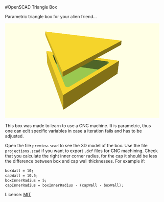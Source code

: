 #OpenSCAD Triangle Box

Parametric triangle box for your alien friend...

![Preview](preview.png)

This box was made to learn to use a CNC machine. It is parametric, thus one can edit specific variables in case a iteration fails and has to be adjusted. 

Open the file `preview.scad` to see the 3D model of the box. Use the file `projections.scad` if you want to export `.dxf` files for CNC machining. Check that you calculate the right inner corner radius, for the cap it should be less the difference between box and cap wall thicknesses. For example if:

```
boxWall = 10;
capWall = 10.5;
boxInnerRadius = 5;
capInnerRadius = boxInnerRadius - (capWall - boxWall);
```

License: [MIT](LICENSE)